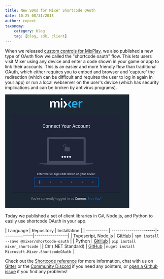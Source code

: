 ```yaml
---
title: New SDKs for Mixer Shortcode OAuth
date: 10:25 08/31/2018
author: copeet
taxonomy:
    category: blog
    tag: [blog, sdk, client]
---
```


When we released [custom controls for MixPlay](https://dev.mixer.com/guides/mixplay/introduction), we also published a new type of OAuth flow we called the "shortcode oauth" flow. This lets users visit Mixer using any device and enter a code shown in your game or app to link their accounts. This is an easier and more friendly flow than traditional OAuth, which either requires you to embed and browser and 'capture' the redirection (which can be difficult and requires the user to log in again in your app) or run a local webserver on the user's device (which has security implications and can be broken by antivirus programs).

![](./demo.gif)

Today we published a set of client libraries in C#, Node.js, and Python to easily use shortcode OAuth in your app.

| Language | Repository | Installation |
| ----------- | ----------------------|---------------|-----------------|
| Typescript, Node.js | [GitHub](https://github.com/mixer/shortcode-oauth/tree/master/nodejs) | `npm install --save @mixer/shortcode-oauth` |
| Python | [GitHub](https://github.com/mixer/shortcode-oauth/tree/master/python) | `pip install mixer_shortcode` |
| C# (.NET Standard) | [GitHub](https://github.com/mixer/shortcode-oauth/tree/master/csharp) | `nuget install Microsoft.Mixer.ShortcodeOAuth` |

Check out the [Shortcode reference](/reference/oauth/shortcodeauth) for more information, chat with us on [Gitter](https://gitter.im/Mixer/developers) or the [Community Discord](https://discord.gg/mixer) if you need any pointers, or [open a Github issue](https://github.com/mixer/shortcode-oauth/issues/new) if you find any problems!
